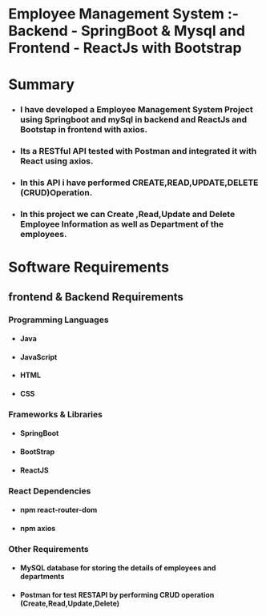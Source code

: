 <html>
<head>
	
</head>
 <body>
	<h1>Employee Management System :-   Backend - SpringBoot & Mysql  and  Frontend - ReactJs with Bootstrap</h1>
<h1>Summary</h1>
<ul>
	<li><h3>I have developed a Employee Management System Project using Springboot and mySql in backend and ReactJs and Bootstap in frontend with axios.<h3></li>
	<li><h3>Its a RESTful API  tested with Postman and integrated it with React using axios.<h3> </li>
	<li><h3>In this API i have performed CREATE,READ,UPDATE,DELETE (CRUD)Operation.<h3></li>
	<li><h3>In this project we can Create ,Read,Update and Delete Employee Information as well as Department of the employees.<h3></li>
</ul>

<h1>Software Requirements</h1>
<h2>frontend & Backend Requirements</h2>
<h3>Programming Languages</h3>
<ul>
	<li><h4>Java</h4></li>
	<li><h4>JavaScript</h4></li>
	<li><h4>HTML</h4></li>
	<li><h4>CSS</h4></li>
</ul>

<h3>Frameworks & Libraries</h3>
<ul>
	<li><h4>SpringBoot</h4></li>
	<li><h4>BootStrap</h4></li>
	<li><h4>ReactJS</h4></li>
</ul>
<h3>React Dependencies</h3>

<ul>
        <li><h4>npm react-router-dom</h4></li>
	<li><h4>npm axios</h4></li>
</ul>
<h3>Other Requirements</h3>
<ul>
	<li><h4>MySQL database for storing the details of employees and departments</h4></li>
	<li><h4>Postman for test RESTAPI by performing CRUD operation (Create,Read,Update,Delete)</h4></li>
</ul>



 
 </body>
</html>

